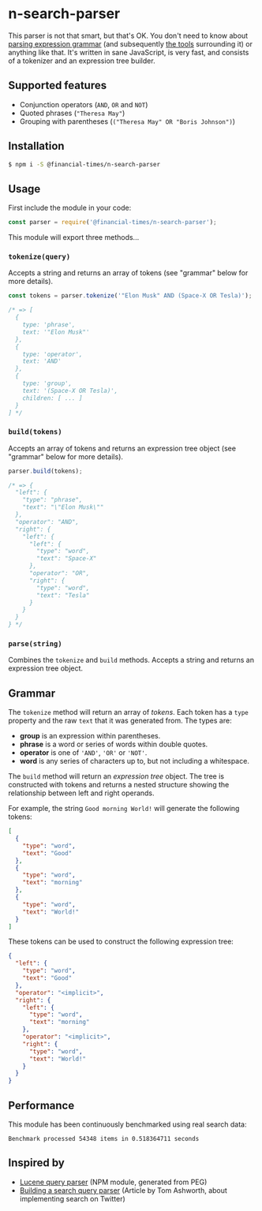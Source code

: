 # n-search-parser

This parser is not that smart, but that's OK. You don't need to know about [parsing expression grammar][1] (and subsequently [the tools][2] surrounding it) or anything like that. It's written in sane JavaScript, is very fast, and consists of a tokenizer and an expression tree builder.

## Supported features

- Conjunction operators (`AND`, `OR` and `NOT`)
- Quoted phrases (`"Theresa May"`)
- Grouping with parentheses (`("Theresa May" OR "Boris Johnson")`)

## Installation

```sh
$ npm i -S @financial-times/n-search-parser
```

## Usage

First include the module in your code:

```js
const parser = require('@financial-times/n-search-parser');
```

This module will export three methods...

### `tokenize(query)`

Accepts a string and returns an array of tokens (see "grammar" below for more details).

```js
const tokens = parser.tokenize('"Elon Musk" AND (Space-X OR Tesla)');

/* => [
  {
    type: 'phrase',
    text: '"Elon Musk"'
  },
  {
    type: 'operator',
    text: 'AND'
  },
  {
    type: 'group',
    text: '(Space-X OR Tesla)',
    children: [ ... ]
  }
] */
```

### `build(tokens)`

Accepts an array of tokens and returns an expression tree object (see "grammar" below for more details).

```js
parser.build(tokens);

/* => {
  "left": {
    "type": "phrase",
    "text": "\"Elon Musk\""
  },
  "operator": "AND",
  "right": {
    "left": {
      "left": {
        "type": "word",
        "text": "Space-X"
      },
      "operator": "OR",
      "right": {
        "type": "word",
        "text": "Tesla"
      }
    }
  }
} */
```

### `parse(string)`

Combines the `tokenize` and `build` methods. Accepts a string and returns an expression tree object.

## Grammar

The `tokenize` method will return an array of _tokens_. Each token has a `type` property and the raw `text` that it was generated from. The types are:

- **group** is an expression within parentheses.
- **phrase** is a word or series of words within double quotes.
- **operator** is one of `'AND'`, `'OR'` or `'NOT'`.
- **word** is any series of characters up to, but not including a whitespace.

The `build` method will return an _expression tree_ object. The tree is constructed with tokens and returns a nested structure showing the relationship between left and right operands.

For example, the string `Good morning World!` will generate the following tokens:

```json
[
  {
    "type": "word",
    "text": "Good"
  },
  {
    "type": "word",
    "text": "morning"
  },
  {
    "type": "word",
    "text": "World!"
  }
]
```

These tokens can be used to construct the following expression tree:

```json
{
  "left": {
    "type": "word",
    "text": "Good"
  },
  "operator": "<implicit>",
  "right": {
    "left": {
      "type": "word",
      "text": "morning"
    },
    "operator": "<implicit>",
    "right": {
      "type": "word",
      "text": "World!"
    }
  }
}
```

## Performance

This module has been continuously benchmarked using real search data:

```
Benchmark processed 54348 items in 0.518364711 seconds
```

## Inspired by

- [Lucene query parser][3] (NPM module, generated from PEG)
- [Building a search query parser][4] (Article by Tom Ashworth, about implementing search on Twitter)

[1]: https://en.wikipedia.org/wiki/Parsing_expression_grammar
[2]: http://canopy.jcoglan.com/
[3]: https://github.com/thoward/lucene-query-parser.js
[4]: https://tgvashworth.com/2016/06/27/twitter-search-query-parser.html
